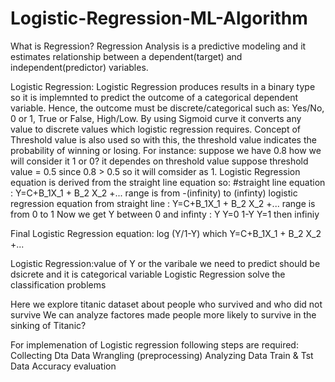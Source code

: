 # Logistic-Regression-ML-Algorithm
What is Regression?
Regression Analysis is a predictive modeling and it estimates relationship between a dependent(target) and independent(predictor) variables. 

Logistic Regression:
Logistic Regression produces results in a binary type so it is implemnted to predict the outcome of a categorical dependent variable. Hence, the outcome must be discrete/categorical such as: Yes/No, 0 or 1, True or False, High/Low.
By using Sigmoid curve it converts any value to discrete values which logistic regression requires. 
Concept of Threshold value is also used so with this, the threshold value indicates the probability of winning or losing.
For instance: suppose we have 0.8 how we will consider it 1 or 0? it dependes on threshold value suppose threshold value = 0.5 since 0.8 > 0.5 so it will comsider as 1. 
Logistic Regression equation is derived from the straight line equation so:
#straight line equation : Y=C+B_1X_1 + B_2 X_2 +...                                   range is from -(infinity) to (infinty)
logistic regression equation from straight line : Y=C+B_1X_1 + B_2 X_2 +...           range is from 0 to 1
Now we get Y between 0 and infinty : Y    Y=0
                                     1-Y  Y=1 then infiniy 

Final Logistic Regression equation:   log (Y/1-Y) which Y=C+B_1X_1 + B_2 X_2 +...      
               
Logistic Regression:value of Y or the varibale we need to predict should be dsicrete and it is categorical variable
Logistic Regression solve the classification problems
 
 Here we explore titanic dataset about people who survived and who did not survive 
 We can analyze factores made people more likely to survive in the sinking of Titanic?
 
 For implemenation of Logistic regression following steps are required: 
 Collecting Dta
 Data Wrangling (preprocessing)
 Analyzing Data
 Train & Tst Data
 Accuracy evaluation


